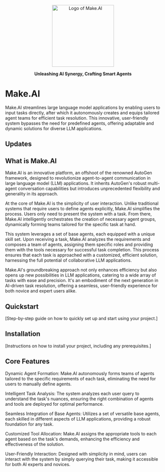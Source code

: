 <p align="center">
  <img src="https://cdn.discordapp.com/attachments/1164616799527125092/1174113481126064178/file-PNJzy4ggPQa95wvR35tYMsMF.png?ex=65666963&is=6553f463&hm=5ab1aa5c3ae109fdcc6b7afb431af8c561585b199c78077576f02bac18d1388a&" alt="Logo of Make.AI" width="200"/>
</p>
<p align="center">
  <strong>Unleashing AI Synergy, Crafting Smart Agents</strong>
</p>

# Make.AI

Make.AI streamlines large language model applications by enabling users to input tasks directly, after which it autonomously creates and equips tailored agent teams for efficient task resolution. This innovative, user-friendly system bypasses the need for predefined agents, offering adaptable and dynamic solutions for diverse LLM applications.

## Updates



## What is Make.AI

Make.AI is an innovative platform, an offshoot of the renowned AutoGen framework, designed to revolutionize agent-to-agent communication in large language model (LLM) applications. It inherits AutoGen's robust multi-agent conversation capabilities but introduces unprecedented flexibility and generality in its approach.

At the core of Make.AI is the simplicity of user interaction. Unlike traditional systems that require users to define agents explicitly, Make.AI simplifies the process. Users only need to present the system with a task. From there, Make.AI intelligently orchestrates the creation of necessary agent groups, dynamically forming teams tailored for the specific task at hand.

This system leverages a set of base agents, each equipped with a unique skill set. Upon receiving a task, Make.AI analyzes the requirements and composes a team of agents, assigning them specific roles and providing them with the tools necessary for successful task completion. This process ensures that each task is approached with a customized, efficient solution, harnessing the full potential of collaborative LLM applications.

Make.AI's groundbreaking approach not only enhances efficiency but also opens up new possibilities in LLM applications, catering to a wide array of tasks with ease and precision. It's an embodiment of the next generation in AI-driven task resolution, offering a seamless, user-friendly experience for both novice and expert users alike.

## Quickstart

[Step-by-step guide on how to quickly set up and start using your project.]

## Installation

[Instructions on how to install your project, including any prerequisites.]

## Core Features

Dynamic Agent Formation: Make.AI autonomously forms teams of agents tailored to the specific requirements of each task, eliminating the need for users to manually define agents.

Intelligent Task Analysis: The system analyzes each user query to understand the task's nuances, ensuring the right combination of agents and tools are deployed for optimal performance.

Seamless Integration of Base Agents: Utilizes a set of versatile base agents, each skilled in different aspects of LLM applications, providing a robust foundation for any task.

Customized Tool Allocation: Make.AI assigns the appropriate tools to each agent based on the task's demands, enhancing the efficiency and effectiveness of the solution.

User-Friendly Interaction: Designed with simplicity in mind, users can interact with the system by simply querying their task, making it accessible for both AI experts and novices.




